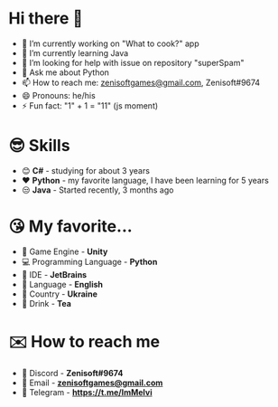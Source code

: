 # Hi there 👋

<!--
**TimurSl/TimurSl** is a ✨ _special_ ✨ repository because its `README.md` (this file) appears on your GitHub profile.

Here are some ideas to get you started:
-->


- 🔭 I’m currently working on "What to cook?" app
- 🌱 I’m currently learning Java
- 🤔 I’m looking for help with issue on repository "superSpam"
- 💬 Ask me about Python
- 📫 How to reach me: zenisoftgames@gmail.com, Zenisoft#9674
- 😄 Pronouns: he/his
- ⚡ Fun fact: "1" + 1 = "11" (js moment)

# 😎 Skills
 - 😊 **C#**  - studying for about 3 years 
 - ❤️ **Python** - my favorite language, I have been learning for 5 years 
 - 😒 **Java** - Started recently, 3 months ago 

# 😘 My favorite...

 - 👾 Game Engine - **Unity**
 -  💻 Programming Language - **Python**
 -  🤖 IDE - **JetBrains**
 -  🧐 Language - **English**
 -  💙 Country - **Ukraine**
 - 🍵 Drink - **Tea**

# ✉️ How to reach me

 - 📱 Discord - **Zenisoft#9674**
 - 📧 Email - **zenisoftgames@gmail.com**
 - 📲 Telegram - **https://t.me/ImMelvi**

<!---
### Тимур Слинько
- Меня зовут Тимур, я программист-любитель, учу несколько языков, такие как, С#, Java, Python
- Также у меня есть 2 игры в Play Market, а именно Aim Training, и Hot-Dog Stack 3D
- Живу в Украине
--->
